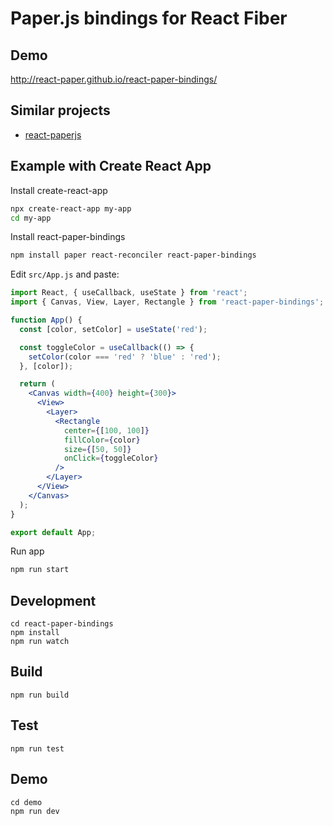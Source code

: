 # Paper.js bindings for React Fiber

## Demo

http://react-paper.github.io/react-paper-bindings/

## Similar projects

- [react-paperjs](https://github.com/psychobolt/react-paperjs)

## Example with Create React App

Install create-react-app

```bash
npx create-react-app my-app
cd my-app
```

Install react-paper-bindings

```bash
npm install paper react-reconciler react-paper-bindings
```

Edit `src/App.js` and paste:

```jsx
import React, { useCallback, useState } from 'react';
import { Canvas, View, Layer, Rectangle } from 'react-paper-bindings';

function App() {
  const [color, setColor] = useState('red');

  const toggleColor = useCallback(() => {
    setColor(color === 'red' ? 'blue' : 'red');
  }, [color]);

  return (
    <Canvas width={400} height={300}>
      <View>
        <Layer>
          <Rectangle
            center={[100, 100]}
            fillColor={color}
            size={[50, 50]}
            onClick={toggleColor}
          />
        </Layer>
      </View>
    </Canvas>
  );
}

export default App;
```

Run app

```bash
npm run start
```

## Development

```
cd react-paper-bindings
npm install
npm run watch
```

## Build

```
npm run build
```

## Test

```
npm run test
```

## Demo

```
cd demo
npm run dev
```
